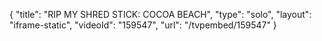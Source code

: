 {
    "title": "RIP MY SHRED STICK: COCOA BEACH",
    "type": "solo",
    "layout": "iframe-static",
    "videoId": "159547",
    "url": "\/tvpembed\/159547"
}